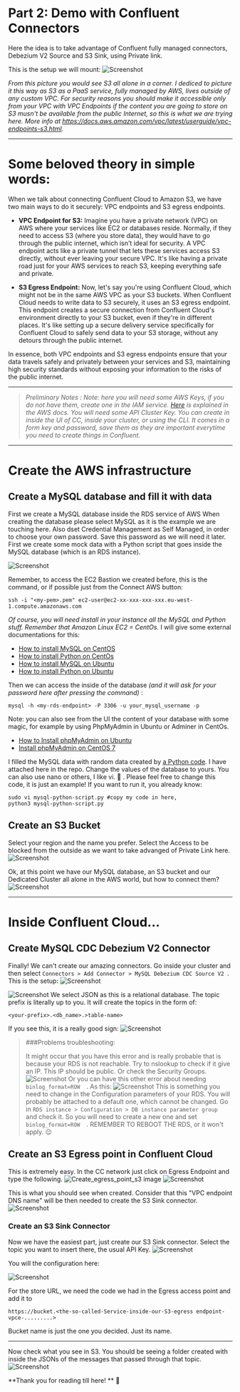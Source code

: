 # Part 2: Demo with Confluent Connectors

Here the idea is to take advantage of Confluent fully managed connectors, Debezium V2 Source and S3 Sink, using Private link.

This is the setup we will mount:
![Screenshot](https://github.com/angietd94/confluent-webinar-connect-private-networking/blob/c929dee23ac648d93b1887e816ee599eae4d041d/images/demo-schema.png)

_From this picture you would see S3 all alone in a corner. I dediced to picture it this way as S3 as a PaaS service, fully managed by AWS, lives outside of any custom VPC. For security reasons you should make it accessible only from your VPC with VPC Endpoints if the content you are going to store on S3 musn't be available from the public Internet, so this is what we are trying here._ _More info at https://docs.aws.amazon.com/vpc/latest/userguide/vpc-endpoints-s3.html._

______

# Some beloved theory in simple words:

When we talk about connecting Confluent Cloud to Amazon S3, we have two main ways to do it securely: VPC endpoints and S3 egress endpoints.

- **VPC Endpoint for S3:** Imagine you have a private network (VPC) on AWS where your services like EC2 or databases reside. Normally, if they need to access S3 (where you store data), they would have to go through the public internet, which isn't ideal for security. A VPC endpoint acts like a private tunnel that lets these services access S3 directly, without ever leaving your secure VPC. It's like having a private road just for your AWS services to reach S3, keeping everything safe and private.

- **S3 Egress Endpoint:** Now, let's say you're using Confluent Cloud, which might not be in the same AWS VPC as your S3 buckets. When Confluent Cloud needs to write data to S3 securely, it uses an S3 egress endpoint. This endpoint creates a secure connection from Confluent Cloud's environment directly to your S3 bucket, even if they're in different places. It's like setting up a secure delivery service specifically for Confluent Cloud to safely send data to your S3 storage, without any detours through the public internet.

In essence, both VPC endpoints and S3 egress endpoints ensure that your data travels safely and privately between your services and S3, maintaining high security standards without exposing your information to the risks of the public internet.
_______
> _Preliminary Notes :_
> _Note: here you will need some AWS Keys, if you do not have them, create one in the IAM service. [Here](https://docs.aws.amazon.com/IAM/latest/UserGuide/id_credentials_access-keys.html#Using_CreateAccessKey) is explained in the AWS docs._
> _You will need some API Cluster Key. You can create in inside the UI of CC, inside your cluster, or using the CLI. It comes in a form key and password, save them as they are important everytime you need to create things in Confluent._
___________

# **Create the AWS infrastructure**
## **Create a MySQL database and fill it with data**
First we create a MySQL database inside the RDS service of AWS
When creating the database please select MySQL as it is the example we are touching here.
Also dset Credential Management as Self Managed, in order to choose your own password. Save this password as we will need it later.
First we create some mock data with a Python script that goes inside the MySQL database (which is an RDS instance).

![Screenshot](https://github.com/angietd94/confluent-webinar-connect-private-networking/blob/7db0f8af95039a71498d167be52113c5ecc2cf03/images/select_rds_database.png)

Remember, to access the EC2 Bastion we created before, this is the command, or if possible just from the Connect AWS button:
```
ssh -i "<my-pem>.pem" ec2-user@ec2-xx-xxx-xxx-xxx.eu-west-1.compute.amazonaws.com
```
_Of course, you will need install in your instance all the MySQL and Python stuff. Remember that Amazon Linux EC2 = CentOs._
I will give some external documentations for this:
- [How to install MySQL on CentOS](https://www.digitalocean.com/community/tutorials/how-to-install-mysql-on-centos-7)
- [How to install Python on CentOs](https://www.liquidweb.com/kb/how-to-install-python-3-on-centos-7/)
- [How to install MySQL on Ubuntu](https://www.digitalocean.com/community/tutorials/how-to-install-mysql-on-ubuntu-20-04)
- [How to install Python on Ubuntu](https://phoenixnap.com/kb/how-to-install-python-3-ubuntu)
  
Then we can access the inside of the database _(and it will ask for your password here after pressing the command)_ :
```
mysql -h <my-rds-endpoint> -P 3306 -u your_mysql_username -p 
```

Note: you can also see from the UI the content of your database with some magic, for example by using PhpMyAdmin in Ubuntu or Adminer in CentOs.
- [How to Install phpMyAdmin on Ubuntu](https://www.hostinger.com/tutorials/how-to-install-and-setup-phpmyadmin-on-ubuntu)
- [Install phpMyAdmin on CentOS 7](https://www.ionos.com/digitalguide/server/know-how/install-phpmyadmin-on-centos-7/)



I filled the MySQL data with random data created by [a Python code](https://github.com/angietd94/confluent-webinar-connect-private-networking/blob/main/mysql-python-script.py). I have attached here in the repo. Change the values of the database to yours. You can also use nano or others, I like vi. :see_no_evil:	. Please feel free to change this code, it is just an example!
If you want to run it, you already know: 
```
sudo vi mysql-python-script.py #copy my code in here,
python3 mysql-python-script.py
```

## **Create an S3 Bucket**
Select your region and the name you prefer.
Select the Access to be blocked from the outside as we want to take advanged of Private Link here.
![Screenshot](https://github.com/angietd94/confluent-webinar-connect-private-networking/blob/5a258b2727bc5d801bd35ad2ad7fade560b9117b/images/bucket_block.png)


Ok, at this point we have our MySQL database, an S3 bucket and our Dedicated Cluster all alone in the AWS world, but how to connect them?
![Screenshot](https://github.com/angietd94/confluent-webinar-connect-private-networking/blob/512e2f8a107246250d5092f2c5ddcb07a0ef1c5a/images/only_mysql_and_s3.png)
________
 
# Inside Confluent Cloud...
## Create MySQL CDC Debezium V2 Connector

Finally! We can't create our amazing connectors.
Go inside your cluster and then select   ```Connectors > Add Connector > MySQL Debezium CDC Source V2 ```.
This is the setup:
![Screenshot](https://github.com/angietd94/confluent-webinar-connect-private-networking/blob/5318c2a0b7168ad4ebfaf7e34bafe2d8268e1f65/images/debezium_creatiom.png)



![Screenshot](https://github.com/angietd94/confluent-webinar-connect-private-networking/blob/3e301b08c9fa0249752cfcdca4c5fc721f31f0fa/debezium_setup.png)
We select JSON as this is a relational database. The topic prefix is literally up to you.
It will create the topics in the form of:
```
<your-prefix>.<db_name>.>table-name>
```

If you see this, it is a really good sign:
![Screenshot](https://github.com/angietd94/confluent-webinar-connect-private-networking/blob/1a1b6d5c0741eab3c60cc8a09f75923092d94928/images/debezium_working_estrecho.png)

> ###Problems troubleshooting:
> 
> It might occur that you have this error and is really probable that is because your RDS is not reachable. Try to nslookup <the-rds-endpoint> to check if it give an IP. This IP should be public. Or check the Security Groups.
> ![Screenshot](https://github.com/angietd94/confluent-webinar-connect-private-networking/blob/c86e7b32285b1af0df187ed3454565dbbdef44c2/images/debezium_connector_Error.png)
> Or you can have this other error about needing ```binlog_format=ROW  ```. As this:
![Screenshot](https://github.com/angietd94/confluent-webinar-connect-private-networking/blob/5bacea33e5f4e19f285591430173f91793062592/images/row_error_!.png)
> This is something you need to change in the Configuration parameters of your RDS. You will probably be attached to a default one, which cannot be changed. Go in   ```RDS instance > Configuration > DB instance parameter group  ``` and check it. So you will need to create a  new one and set   ```binlog_format=ROW  ```. REMEMBER TO REBOOT THE RDS, or it won't apply. :wink:	
  
## **Create an S3 Egress point in Confluent Cloud**

This is extremely easy. In the CC network just click on Egress Endpoint and type the following.
![Create_egress_point_s3 image](https://github.com/angietd94/confluent-webinar-connect-private-networking/blob/c528c6f05d869e2146a93c7510e8b82c46520f6a/images/creating_s3_egress_point.png)
![Screenshot](https://github.com/angietd94/confluent-webinar-connect-private-networking/blob/c528c6f05d869e2146a93c7510e8b82c46520f6a/images/s3_access_point1.png)

This is what you should see when created. Consider that this "VPC endpoint DNS name" will be then needed to create the S3 Sink connector.
![Screenshot](https://github.com/angietd94/confluent-webinar-connect-private-networking/blob/7db0f8af95039a71498d167be52113c5ecc2cf03/images/s3_egress_point.png)



### **Create an S3 Sink Connector**
Now we have the easiest part, just create our S3 Sink connector. Select the topic you want to insert there, the usual API Key.
![Screenshot](https://github.com/angietd94/confluent-webinar-connect-private-networking/blob/c528c6f05d869e2146a93c7510e8b82c46520f6a/images/s3linklogo.png)

You will the configuration here:

![Screenshot](https://github.com/angietd94/confluent-webinar-connect-private-networking/blob/ad826c7c4c5caf026bd15c73640c2d95218dd5bd/images/s3_sink_connector_settings.png)

For the store URL, we need the code we had in the Egress access point and add it to
  ```
  https://bucket.<the-so-called-Service-inside-our-S3-egress endpoint-vpce-.........>
  ```

Bucket name is just the one you decided. Just its name.
  
______
Now check what you see in S3.
You should be seeing a folder created with inside the JSONs of the messages that passed through that topic.
![Screenshot](https://github.com/angietd94/confluent-webinar-connect-private-networking/blob/a710c0cb30f41dc74d87635c94e77b540e50b46c/images/s3_topics.png)

**Thank you for reading till here! ** :sparkling_heart:	
